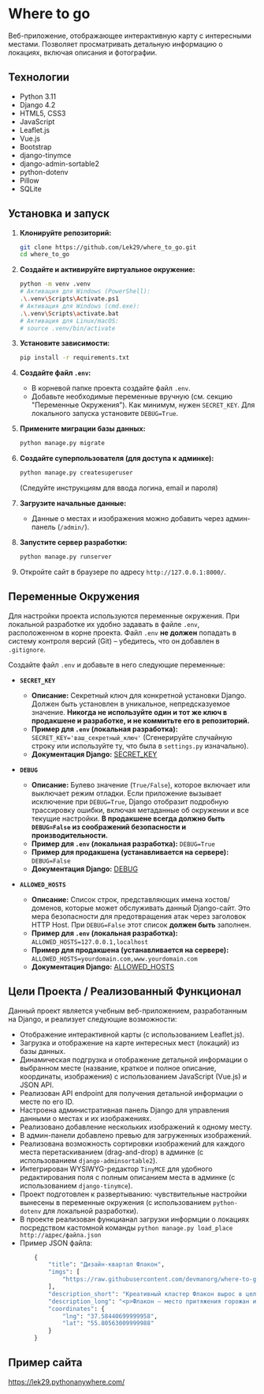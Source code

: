 # Where to go

 Веб-приложение, отображающее интерактивную карту с интересными местами.
 Позволяет просматривать детальную информацию о локациях, включая 
 описания и фотографии.
 
## Технологии

*   Python 3.11 
*   Django 4.2 
*   HTML5, CSS3
*   JavaScript 
*   Leaflet.js 
*   Vue.js 
*   Bootstrap 
*   django-tinymce 
*   django-admin-sortable2 
*   python-dotenv 
*   Pillow 
*   SQLite 

## Установка и запуск

1.  **Клонируйте репозиторий:**
    ```bash
    git clone https://github.com/Lek29/where_to_go.git 
    cd where_to_go
    ```

2.  **Создайте и активируйте виртуальное окружение:**
    ```bash
    python -m venv .venv 
    # Активация для Windows (PowerShell):
    .\.venv\Scripts\Activate.ps1
    # Активация для Windows (cmd.exe):
    .\.venv\Scripts\activate.bat
    # Активация для Linux/macOS:
    # source .venv/bin/activate
    ```

3.  **Установите зависимости:**
    ```bash
    pip install -r requirements.txt
    ```

4.  **Создайте файл `.env`:**
    *   В корневой папке проекта создайте файл `.env`.
    *   Добавьте необходимые переменные вручную (см. секцию "Переменные Окружения"). Как минимум, нужен `SECRET_KEY`. Для локального запуска установите `DEBUG=True`.

5.  **Примените миграции базы данных:**
    ```bash
    python manage.py migrate
    ```

6.  **Создайте суперпользователя (для доступа к админке):**
    ```bash
    python manage.py createsuperuser
    ```
    (Следуйте инструкциям для ввода логина, email и пароля)

7.  **Загрузите начальные данные:**
    *   Данные о местах и изображения можно добавить через админ-панель (`/admin/`).

8.  **Запустите сервер разработки:**
    ```bash
    python manage.py runserver
    ```

9.  Откройте сайт в браузере по адресу `http://127.0.0.1:8000/`.

## Переменные Окружения

Для настройки проекта используются переменные окружения. При локальной разработке их удобно задавать в файле `.env`, расположенном в корне проекта. Файл `.env` **не должен** попадать в систему контроля версий (Git) – убедитесь, что он добавлен в `.gitignore`.

Создайте файл `.env` и добавьте в него следующие переменные:

*   **`SECRET_KEY`**
    *   **Описание:** Секретный ключ для конкретной установки Django. Должен быть установлен в уникальное, непредсказуемое значение. **Никогда не используйте один и тот же ключ в продакшене и разработке, и не коммитьте его в репозиторий.**
    *   **Пример для `.env` (локальная разработка):** `SECRET_KEY='ваш_секретный_ключ'` (Сгенерируйте случайную строку или используйте ту, что была в `settings.py` изначально).
    *   **Документация Django:** [SECRET_KEY](https://docs.djangoproject.com/en/stable/ref/settings/#secret-key)

*   **`DEBUG`**
    *   **Описание:** Булево значение (`True/False`), которое включает или выключает режим отладки. Если приложение вызывает исключение при `DEBUG=True`, Django отобразит подробную трассировку ошибки, включая метаданные об окружении и все текущие настройки. **В продакшене всегда должно быть `DEBUG=False` из соображений безопасности и производительности.**
    *   **Пример для `.env` (локальная разработка):** `DEBUG=True`
    *   **Пример для продакшена (устанавливается на сервере):** `DEBUG=False`
    *   **Документация Django:** [DEBUG](https://docs.djangoproject.com/en/stable/ref/settings/#debug)

*   **`ALLOWED_HOSTS`**
    *   **Описание:** Список строк, представляющих имена хостов/доменов, которые может обслуживать данный Django-сайт. Это мера безопасности для предотвращения атак через заголовок HTTP Host. При `DEBUG=False` этот список **должен быть** заполнен.
    *   **Пример для `.env` (локальная разработка):** `ALLOWED_HOSTS=127.0.0.1,localhost`
    *   **Пример для продакшена (устанавливается на сервере):** `ALLOWED_HOSTS=yourdomain.com,www.yourdomain.com`
    *   **Документация Django:** [ALLOWED_HOSTS](https://docs.djangoproject.com/en/stable/ref/settings/#allowed-hosts)


## Цели Проекта / Реализованный Функционал

Данный проект является учебным веб-приложением, разработанным на Django,
и реализует следующие возможности:

*   Отображение интерактивной карты (с использованием Leaflet.js).
*   Загрузка и отображение на карте интересных мест (локаций) из базы данных.
*   Динамическая подгрузка и отображение детальной информации о выбранном месте (название, краткое и полное описание, координаты, изображения) с использованием JavaScript (Vue.js) и JSON API.
*   Реализован API endpoint для получения детальной информации о месте по его ID.
*   Настроена административная панель Django для управления данными о местах и их изображениях.
*   Реализовано добавление нескольких изображений к одному месту.
*   В админ-панели добавлено превью для загруженных изображений.
*   Реализована возможность сортировки изображений для каждого места перетаскиванием (drag-and-drop) в админке (с использованием `django-adminsortable2`).
*   Интегрирован WYSIWYG-редактор `TinyMCE` для удобного редактирования поля с полным описанием места в админке (с использованием `django-tinymce`).
*   Проект подготовлен к развертыванию: чувствительные настройки вынесены в переменные окружения (с использованием `python-dotenv` для локальной разработки).
*   В проекте реализован функцианал загрузки информции о локациях посредством кастомной команды
    `python manage.py load_place http://адрес/файла.json`
*   Пример JSON файла:
    ```python 
        {
            "title": "Дизайн-квартал Флакон",
            "imgs": [
                "https://raw.githubusercontent.com/devmanorg/where-to-go-places/master/media/40457e6b95ee4512d3c980202db6c12b.jpg"
            ],
            "description_short": "Креативный кластер Флакон вырос в целый район благодаря постоянному взаимодействию с горожанами, созданию живого творческого сообщества и внимательному выбору резидентов. ",
            "description_long": "<p>Флакон — место притяжения горожан и туристов. Здесь разместилось множество шоу-румов, студий и мастерских, кафе и и ресторанов, площадок для обучения, концертных и театральных пространств и многое другое. Всего свыше 250 арендаторов. Флакон создан так, чтобы каждый посетитель мог здесь творить, самовыражаться и отдыхать.</p><h3>Особенности креативного кластера</h3><ul><li>Это открытое и доступное пространство без заборов, с коротким проходом от станции метро Дмитровская.</li><li>Инфраструктура удобна и продолжает улучшаться. Есть парковка и велопарковка, каршеринг, пешеходная зона, зелёные зоны для отдыха, спортивные площадки под открытым небом.</li><li>Для резидентов созданы такие рабочие условия, в которых комфортно творить.</li><li>Городские события проходят в новом формате, к ним присоединяются яркие и уникальные проекты из разных областей — культуры, искусства, бизнеса.</li></ul><blockquote class=\"directSpeech\"><p class=\"directSpeech-text\">Наш неспальный район — это атмосфера локального туризма, фестиваля. Настроение, за которым не нужно никуда лететь.</p></blockquote><p>На Флаконе проходят масштабные культурные и фестивальные события. Фестивали страноведения проводятся в формате «дней» разных стран — Франции, Норвегии, Сингапура, Японии и многих других. Также здесь проходят автомобильный фестиваль «Листва», фестивали креативных индустрий и современного искусства. На форуме «Хлебокультура» собираются представители ремесленных пекарен, а на «Ламбада-маркете» — мастера и любители хэнд-мейда.</p><p>Флакон — одно из самых популярных мест для городских мероприятий, выставок, театральных постановок, видео- и фотосъёмок большого масштаба.</p><p>Кафе и шоу-румы Флакона работают с 10:00 до 22:00.</p><p>В ноябре 2019 года стартовала программа лояльности для посетителей.</p>",
            "coordinates": {
                "lng": "37.58440699999958",
                "lat": "55.80563009999988"
            }
        }
    ```
## Пример сайта
https://lek29.pythonanywhere.com/